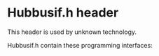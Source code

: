 # Hubbusif.h header


This header is used by unknown technology.

Hubbusif.h contain these programming interfaces:

